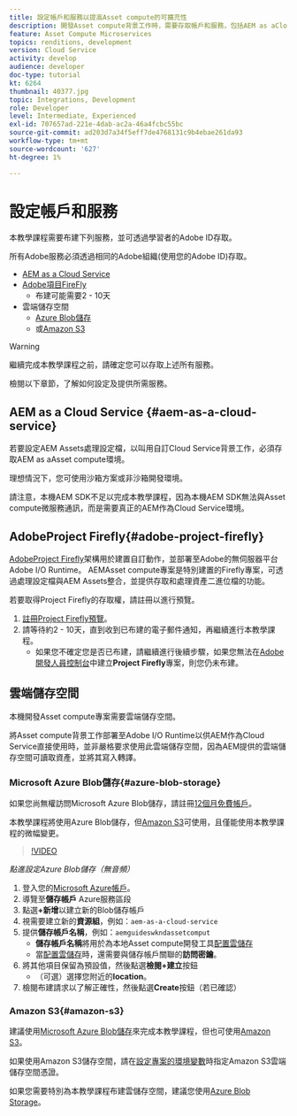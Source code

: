 ```yaml
---
title: 設定帳戶和服務以提高Asset compute的可擴充性
description: 開發Asset compute背景工作時，需要存取帳戶和服務，包括AEM as aCloud Service、AdobeProject Firefly，以及Microsoft或Amazon提供的雲端儲存空間。
feature: Asset Compute Microservices
topics: renditions, development
version: Cloud Service
activity: develop
audience: developer
doc-type: tutorial
kt: 6264
thumbnail: 40377.jpg
topic: Integrations, Development
role: Developer
level: Intermediate, Experienced
exl-id: 707657ad-221e-4dab-ac2a-46a4fcbc55bc
source-git-commit: ad203d7a34f5eff7de4768131c9b4ebae261da93
workflow-type: tm+mt
source-wordcount: '627'
ht-degree: 1%

---
```


# 設定帳戶和服務

本教學課程需要布建下列服務，並可透過學習者的Adobe ID存取。

所有Adobe服務必須透過相同的Adobe組織(使用您的Adobe ID)存取。

+ [AEM as a Cloud Service ](#aem-as-a-cloud-service)
+ [Adobe項目FireFly](#adobe-project-firefly)
   + 布建可能需要2 - 10天
+ 雲端儲存空間
   + [Azure Blob儲存](https://azure.microsoft.com/en-us/services/storage/blobs/)
   + 或[Amazon S3](https://aws.amazon.com/s3/?did=ft_card&amp;trk=ft_card)

>[!WARNING]
>
>繼續完成本教學課程之前，請確定您可以存取上述所有服務。
> 
> 檢閱以下章節，了解如何設定及提供所需服務。

## AEM as a Cloud Service {#aem-as-a-cloud-service}

若要設定AEM Assets處理設定檔，以叫用自訂Cloud Service背景工作，必須存取AEM as aAsset compute環境。

理想情況下，您可使用沙箱方案或非沙箱開發環境。

請注意，本機AEM SDK不足以完成本教學課程，因為本機AEM SDK無法與Asset compute微服務通訊，而是需要真正的AEM作為Cloud Service環境。

## AdobeProject Firefly{#adobe-project-firefly}

[AdobeProject Firefly](https://www.adobe.io/apis/experienceplatform/project-firefly.html)架構用於建置自訂動作，並部署至Adobe的無伺服器平台Adobe I/O Runtime。 AEMAsset compute專案是特別建置的Firefly專案，可透過處理設定檔與AEM Assets整合，並提供存取和處理資產二進位檔的功能。

若要取得Project Firefly的存取權，請註冊以進行預覽。

1. [註冊Project Firefly預覽](https://adobeio.typeform.com/to/obqgRm)。
1. 請等待約2 - 10天，直到收到已布建的電子郵件通知，再繼續進行本教學課程。
   + 如果您不確定您是否已布建，請繼續進行後續步驟，如果您無法在[Adobe開發人員控制台](https://console.adobe.io)中建立&#x200B;__Project Firefly__&#x200B;專案，則您仍未布建。

## 雲端儲存空間

本機開發Asset compute專案需要雲端儲存空間。

將Asset compute背景工作部署至Adobe I/O Runtime以供AEM作為Cloud Service直接使用時，並非嚴格要求使用此雲端儲存空間，因為AEM提供的雲端儲存空間可讀取資產，並將其寫入轉譯。

### Microsoft Azure Blob儲存{#azure-blob-storage}

如果您尚無權訪問Microsoft Azure Blob儲存，請註冊[12個月免費帳戶](https://azure.microsoft.com/en-us/free/)。

本教學課程將使用Azure Blob儲存，但[Amazon S3](#amazon-s3)可使用，且僅能使用本教學課程的微幅變更。

>[!VIDEO](https://video.tv.adobe.com/v/40377/?quality=12&learn=on)

_點進設定Azure Blob儲存（無音頻）_


1. 登入您的[Microsoft Azure帳戶](https://azure.microsoft.com/en-us/account/)。
1. 導覽至&#x200B;__儲存帳戶__ Azure服務區段
1. 點選&#x200B;__+新增__&#x200B;以建立新的Blob儲存帳戶
1. 視需要建立新的&#x200B;__資源組__，例如：`aem-as-a-cloud-service`
1. 提供&#x200B;__儲存帳戶名稱__，例如：`aemguideswkndassetcomput`
   + __儲存帳戶名稱__&#x200B;將用於為本地Asset compute開發工具[配置雲儲存](../develop/environment-variables.md)
   + 當[配置雲儲存](../develop/environment-variables.md)時，還需要與儲存帳戶關聯的&#x200B;__訪問密鑰__。
1. 將其他項目保留為預設值，然後點選&#x200B;__檢閱+建立__&#x200B;按鈕
   + （可選）選擇您附近的&#x200B;__location__。
1. 檢閱布建請求以了解正確性，然後點選&#x200B;__Create__&#x200B;按鈕（若已確認）

### Amazon S3{#amazon-s3}

建議使用[Microsoft Azure Blob儲存](#azure-blob-storage)來完成本教學課程，但也可使用[Amazon S3](https://aws.amazon.com/s3/?did=ft_card&amp;trk=ft_card)。

如果使用Amazon S3儲存空間，請在[設定專案的環境變數](../develop/environment-variables.md#amazon-s3)時指定Amazon S3雲端儲存空間憑證。

如果您需要特別為本教學課程布建雲儲存空間，建議您使用[Azure Blob Storage](#azure-blob-storage)。
